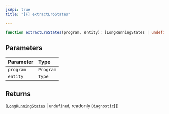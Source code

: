 ```yaml
---
jsApi: true
title: "[F] extractLroStates"

---
```

```ts
function extractLroStates(program, entity): [LongRunningStates | undefined, readonly Diagnostic[]]
```

## Parameters

| Parameter | Type |
| :------ | :------ |
| `program` | `Program` |
| `entity` | `Type` |

## Returns

[[`LongRunningStates`](../interfaces/LongRunningStates.md) \| `undefined`, readonly `Diagnostic`[]]
